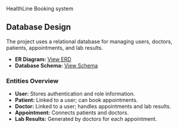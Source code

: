 HealthLine Booking system

## Database Design

The project uses a relational database for managing users, doctors, patients, appointments, and lab results.

- **ER Diagram:** [View ERD](database/healthline_erd.png)
- **Database Schema:** [View Schema](database/healthline_dump.sql)

### Entities Overview
- **User:** Stores authentication and role information.
- **Patient:** Linked to a user; can book appointments.
- **Doctor:** Linked to a user; handles appointments and lab results.
- **Appointment:** Connects patients and doctors.
- **Lab Results:** Generated by doctors for each appointment.

